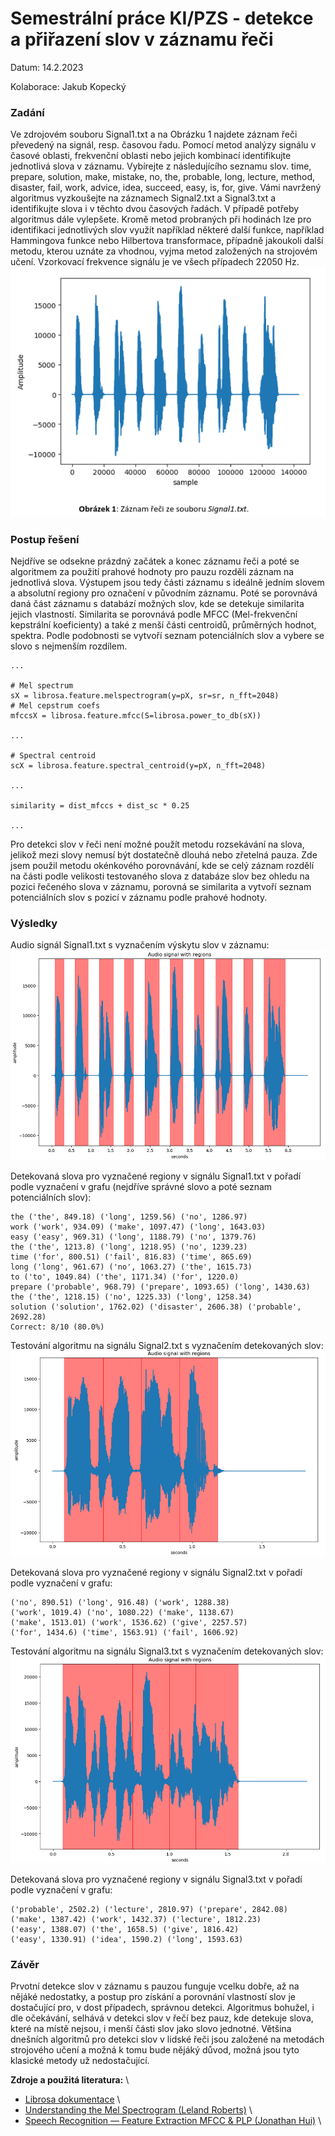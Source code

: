 # Semestrální práce KI/PZS - detekce a přiřazení slov v záznamu řeči

Datum: 14.2.2023

Kolaborace: Jakub Kopecký


### Zadání

Ve zdrojovém souboru Signal1.txt a na Obrázku 1 najdete záznam řeči převedený na signál,
resp. časovou řadu. Pomocí metod analýzy signálu v časové oblasti, frekvenční oblasti nebo
jejich kombinací identifikujte jednotlivá slova v záznamu. Vybírejte z následujícího seznamu
slov.
time, prepare, solution, make, mistake, no, the, probable, long, lecture, method, disaster, fail,
work, advice, idea, succeed, easy, is, for, give.
Vámi navržený algoritmus vyzkoušejte na záznamech Signal2.txt a Signal3.txt a identifikujte
slova i v těchto dvou časových řadách. V případě potřeby algoritmus dále vylepšete. Kromě
metod probraných při hodinách lze pro identifikaci jednotlivých slov využít například některé
další funkce, například Hammingova funkce nebo Hilbertova transformace, případně jakoukoli
další metodu, kterou uznáte za vhodnou, vyjma metod založených na strojovém učení.
Vzorkovací frekvence signálu je ve všech případech 22050 Hz. \
![**Obrázek 1**: Záznam řeči ze souboru Signal1.txt.](assignment_sample.png)

### Postup řešení

Nejdříve se odsekne prázdný začátek a konec záznamu řeči a poté se algoritmem za použití prahové hodnoty pro pauzu rozděli záznam na jednotlivá slova. Výstupem jsou tedy části záznamu s ideálně jedním slovem a absolutní regiony pro označení v původním záznamu. Poté se porovnává daná část záznamu s databází možných slov, kde se detekuje similarita jejich vlastností. Similarita se porovnává podle MFCC (Mel-frekvenční kepstrální koeficienty) a také z menší části centroidů, průměrných hodnot, spektra. Podle podobnosti se vytvoří seznam potenciálních slov a vybere se slovo s nejmenším rozdílem.

```
...

# Mel spectrum
sX = librosa.feature.melspectrogram(y=pX, sr=sr, n_fft=2048)
# Mel cepstrum coefs
mfccsX = librosa.feature.mfcc(S=librosa.power_to_db(sX))

...

# Spectral centroid
scX = librosa.feature.spectral_centroid(y=pX, n_fft=2048)

...

similarity = dist_mfccs + dist_sc * 0.25

...
```

Pro detekci slov v řeči není možné použít metodu rozsekávání na slova, jelikož mezi slovy nemusí být dostatečně dlouhá nebo zřetelná pauza. Zde jsem použil metodu okénkového porovnávání, kde se celý záznam rozdělí na části podle velikosti testovaného slova z databáze slov bez ohledu na pozici řečeného slova v záznamu, porovná se similarita a vytvoří seznam potenciálních slov s pozicí v záznamu podle prahové hodnoty.


### Výsledky

Audio signál Signal1.txt s vyznačením výskytu slov v záznamu: \
![Audio s regiony](audio_regions.png)

Detekovaná slova pro vyznačené regiony v signálu Signal1.txt v pořadí podle vyznačení v grafu (nejdříve správné slovo a poté seznam potenciálních slov):
```
the ('the', 849.18) ('long', 1259.56) ('no', 1286.97)
work ('work', 934.09) ('make', 1097.47) ('long', 1643.03)
easy ('easy', 969.31) ('long', 1188.79) ('no', 1379.76)
the ('the', 1213.8) ('long', 1218.95) ('no', 1239.23)
time ('for', 800.51) ('fail', 816.83) ('time', 865.69)
long ('long', 961.67) ('no', 1063.27) ('the', 1615.73)
to ('to', 1049.84) ('the', 1171.34) ('for', 1220.0)
prepare ('probable', 968.79) ('prepare', 1093.65) ('long', 1430.63)
the ('the', 1218.15) ('no', 1225.33) ('long', 1258.34)
solution ('solution', 1762.02) ('disaster', 2606.38) ('probable', 2692.28)
Correct: 8/10 (80.0%)
```

Testování algoritmu na signálu Signal2.txt s vyznačením detekovaných slov:\
![Signal2.txt s regiony](signal2_regions.png)

Detekovaná slova pro vyznačené regiony v signálu Signal2.txt v pořadí podle vyznačení v grafu:
```
('no', 890.51) ('long', 916.48) ('work', 1288.38)
('work', 1019.4) ('no', 1080.22) ('make', 1138.67)
('make', 1513.01) ('work', 1536.62) ('give', 2257.57)
('for', 1434.6) ('time', 1563.91) ('fail', 1606.92)
```

Testování algoritmu na signálu Signal3.txt s vyznačením detekovaných slov:\
![Signal3.txt s regiony](signal3_regions.png)

Detekovaná slova pro vyznačené regiony v signálu Signal3.txt v pořadí podle vyznačení v grafu:
```
('probable', 2502.2) ('lecture', 2810.97) ('prepare', 2842.08)
('make', 1387.42) ('work', 1432.37) ('lecture', 1812.23)
('easy', 1388.07) ('the', 1658.5) ('give', 1816.42)
('easy', 1330.91) ('idea', 1590.2) ('long', 1593.63)
```

### Závěr

Prvotní detekce slov v záznamu s pauzou funguje vcelku dobře, až na nějáké nedostatky, a postup pro získání a porovnání vlastností slov je dostačující pro, v dost případech, správnou detekci. Algoritmus bohužel, i dle očekávání, selhává v detekci slov v řečí bez pauz, kde detekuje slova, které na místě nejsou, i menší části slov jako slovo jednotné. Většina dnešních algoritmů pro detekci slov v lidské řeči jsou založené na metodách strojového učení a možná k tomu bude nějáký důvod, možná jsou tyto klasické metody už nedostačující.

**Zdroje a použitá literatura:** \
- [Librosa dokumentace](https://librosa.org/doc/latest/index.html) \
- [Understanding the Mel Spectrogram (Leland Roberts)](https://medium.com/analytics-vidhya/understanding-the-mel-spectrogram-fca2afa2ce53) \
- [Speech Recognition — Feature Extraction MFCC & PLP (Jonathan Hui)](https://jonathan-hui.medium.com/speech-recognition-feature-extraction-mfcc-plp-5455f5a69dd9) \